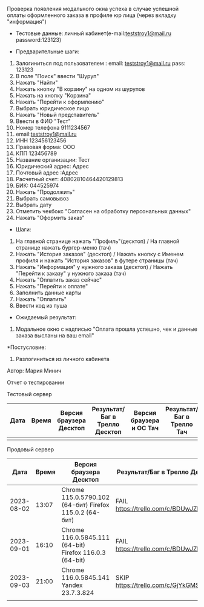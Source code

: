 Проверка появления модального окна успеха в случае успешной оплаты оформленного заказа в профиле юр лица (через вкладку "информация")

* Тестовые данные:
личный кабинет(e-mail:teststroy1@mail.ru password:123123)

* Предварительные шаги:
1. Залогиниться под пользователем : 
email: teststroy1@mail.ru
pass: 123123
2. В поле "Поиск" ввести "Шуруп"
3. Нажать "Найти"
4. Нажать кнопку "В корзину" на одном из шурупов
5. Нажать на кнопку "Корзина"
6. Нажать "Перейти к оформлению"
7. Выбрать юридическое лицо
8. Нажать "Новый представитель"
9. Ввести в ФИО "Тест"
10. Номер телефона 9111234567
11. email:teststroy1@mail.ru
12. ИНН 123456123456
13. Правовая форма: ООО
14. КПП 123456789
15. Название организации: Тест
16. Юридический адрес: Адрес
17. Почтовый адрес :Адрес
18. Расчетный счет: 40802810464420129813
19. БИК: 044525974
20. Нажать "Продолжить"
21. Выбрать самовывоз
22. Выбрать дату
23. Отметить чекбокс "Согласен на обработку персональных данных"
24. Нажать "Оформить заказ"

* Шаги:
1. На главной странице нажать "Профиль"(десктоп) / На главной странице нажать бургер-меню (тач)
2. Нажать "История заказов" (десктоп) / Нажать кнопку с Именем профиля и нажать "История заказов" в футере страницы (тач)
3. Нажать "Информация" у нужного заказа (десктоп) / Нажать "Перейти к заказу" у нужного заказа (тач)
4. Нажать "Оплатить заказ сейчас"
5. Нажать "Перейти к оплате"
6. Заполнить данные карты
7. Нажать "Оплатить"
8. Ввести код из пуша

* Ожидаемый результат:
1. Модальное окно с надписью "Оплата прошла успешно, чек и данные заказа высланы на ваш email"

*Постусловие:
1. Разлогиниться из личного кабинета

Автор: Мария Минич

Отчет о тестировании

Тестовый сервер

| Дата | Время | Версия браузера Десктоп | Результат/Баг в Трелло Десктоп | Версия браузера и ОС Тач | Результат/Баг в Трелло Тач | Дата релиза | QA  |
| --- | --- | --- | --- | --- | --- | --- | --- |
|  |  |  |  |  |  |  |  |

Продовый сервер

| Дата | Время | Версия браузера Десктоп | Результат/Баг в Трелло Десктоп | Версия браузера и ОС Тач | Результат/Баг в Трелло Тач | Дата релиза | QA  |
| --- | --- | --- | --- | --- | --- | --- | --- |
| 2023-08-02 | 13:07 | Chrome 115.0.5790.102 (64-бит) Firefox 115.0.2 (64-бит)| FAIL https://trello.com/c/BDUwJZEy/178 | Safari  | FAIL https://trello.com/c/BDUwJZEy/178 | 16.06.23 | Мария |
|2023-09-01  |16:10  |Chrome 116.0.5845.111 (64-bit) Firefox 116.0.3 (64-bit)  |FAIL https://trello.com/c/BDUwJZEy/178  |Chrome 116.0.5845.92, Android 10  |FAIL https://trello.com/c/BDUwJZEy/178  |27.08.23  |Татьяна  |
| 2023-09-03 | 21:00 | Chrome 116.0.5845.141 Yandex 23.7.3.824 | SKIP https://trello.com/c/GjYkGMSC/466 |Samsung Galaxy A50/Chrome 116.0.5845.163  | SKIP https://trello.com/c/GjYkGMSC/466 | 03.09.23 | Наталья К. |
|  |  |  |  |  |  |  |  |

